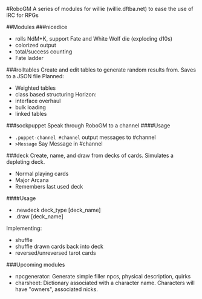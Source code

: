 #RoboGM
A series of modules for willie (willie.dftba.net) to ease the use of IRC for RPGs

##Modules
###nicedice
* rolls NdM+K, support Fate and White Wolf die (exploding d10s)
* colorized output
* total/success counting
* Fate ladder

###rolltables
Create and edit tables to generate random results from. Saves to a JSON file
Planned:
* Weighted tables
* class based structuring
Horizon:
* interface overhaul
* bulk loading
* linked tables

###sockpuppet
Speak through RoboGM to a channel
####Usage
* ```.puppet-channel #channel``` output messages to #channel
* ```>Message``` Say Message in #channel

###deck
Create, name, and draw from decks of cards. Simulates a depleting deck.
* Normal playing cards
* Major Arcana
* Remembers last used deck

####Usage
* .newdeck deck_type [deck_name]
* .draw [deck_name]

Implementing:
* shuffle
* shuffle drawn cards back into deck
* reversed/unreversed tarot cards

###Upcoming modules
* npcgenerator: Generate simple filler npcs, physical description, quirks
* charsheet: Dictionary associated with a character name. Characters will have "owners", associated nicks.

